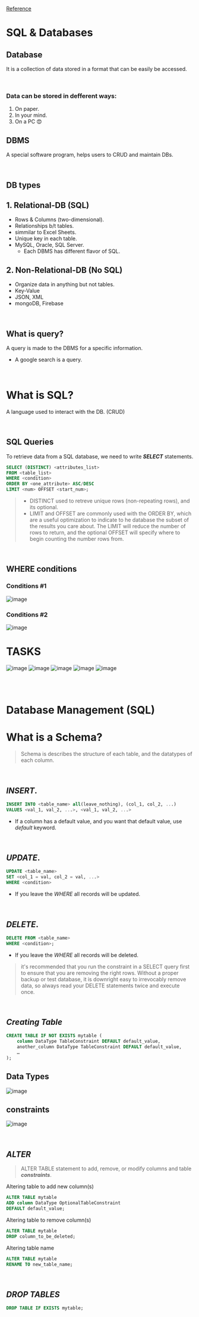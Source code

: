 [Reference](https://sqlbolt.com/)

# SQL & Databases

## Database
It is a collection of data stored in a format that can be easily be accessed.

<br>

### Data can be stored in defferent ways:
  1. On paper.
  2. In your mind.
  3. On a PC 😍


## DBMS 
A special software program, helps users to CRUD and maintain DBs.

<br>

## DB types

## 1. Relational-DB (SQL)
- Rows & Columns (two-dimensional).
- Relationships b/t tables.
- simmilar to Excel Sheets.
- Unique key in each table.
- MySQL, Oracle, SQL Server.
    - Each DBMS has different flavor of SQL.

## 2. Non-Relational-DB (No SQL)
- Organize data in anything but not tables.
- Key-Value
- JSON, XML
- mongoDB, Firebase

<br>

## What is query?
A query is made to the DBMS for a specific information.
- A google search is a query.

<br>

# What is SQL?
A language used to interact with the DB. (CRUD)

<br>

## SQL Queries
To retrieve data from a SQL database, we need to write ***SELECT*** statements.

```sql
SELECT (DISTINCT) <attributes_list>
FROM <table_list>
WHERE <condition>
ORDER BY <one_attribute> ASC/DESC
LIMIT <num> OFFSET <start_num>;
```

>- DISTINCT used to retreve unique rows (non-repeating rows), and its optional.
>- LIMIT and OFFSET are commonly used with the ORDER BY, which are a useful optimization to indicate to he database the subset of the results you care about.
The LIMIT will reduce the number of rows to return, and the optional OFFSET will specify where to begin counting the number rows from.

<br>

## WHERE conditions
### Conditions #1
![image](images/conditions1.png)

### Conditions #2
![image](images/conditions2.png)

# TASKS
![image](images/1.png)
![image](images/2.png)
![image](images/3.png)
![image](images/4.png)
![image](images/5.png)

<br>
<br>

# Database Management (SQL)
# What is a Schema?
> Schema is describes the structure of each table, and the datatypes of each column.

<br>

## ***INSERT***.

```sql
INSERT INTO <table_name> all(leave_nothing), (col_1, col_2, ...)
VALUES <val_1, val_2, ...>, <val_1, val_2, ...>
```

- If a column has a default value, and you want that default value, use *default* keyword.

<br>

## ***UPDATE***.
```sql
UPDATE <table_name>
SET <col_1 = val, col_2 = val, ...>
WHERE <condition>
```
- If you leave the *WHERE* all records will be updated.

<br>

## ***DELETE***.

```sql
DELETE FROM <table_name>
WHERE <condition>;
```
- If you leave the *WHERE* all records will be deleted.

>it's recommended that you run the constraint in a SELECT query first to ensure that you are removing the right rows. Without a proper backup or test database, it is downright easy to irrevocably remove data, so always read your DELETE statements twice and execute once.

<br>

## ***Creating Table***

```sql
CREATE TABLE IF NOT EXISTS mytable (
    column DataType TableConstraint DEFAULT default_value,
    another_column DataType TableConstraint DEFAULT default_value,
    …
);
```

## Data Types
![image](images/datatypes.png)

## constraints
![image](images/constraints.png)

<br>


## ***ALTER***
> ALTER TABLE statement to add, remove, or modify columns and table ***constraints***.

Altering table to add new column(s)
```sql
ALTER TABLE mytable
ADD column DataType OptionalTableConstraint 
DEFAULT default_value;
```

Altering table to remove column(s)
```sql
ALTER TABLE mytable
DROP column_to_be_deleted;
```

Altering table name
```sql
ALTER TABLE mytable
RENAME TO new_table_name;
```

<br>

## ***DROP TABLES***
```sql
DROP TABLE IF EXISTS mytable;
```